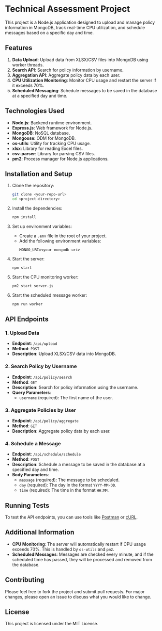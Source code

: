 # Technical Assessment Project

This project is a Node.js application designed to upload and manage policy information in MongoDB, track real-time CPU utilization, and schedule messages based on a specific day and time.

## Features

1. **Data Upload**: Upload data from XLSX/CSV files into MongoDB using worker threads.
2. **Search API**: Search for policy information by username.
3. **Aggregation API**: Aggregate policy data by each user.
4. **CPU Utilization Monitoring**: Monitor CPU usage and restart the server if it exceeds 70%.
5. **Scheduled Messaging**: Schedule messages to be saved in the database at a specified day and time.

## Technologies Used

- **Node.js**: Backend runtime environment.
- **Express.js**: Web framework for Node.js.
- **MongoDB**: NoSQL database.
- **Mongoose**: ODM for MongoDB.
- **os-utils**: Utility for tracking CPU usage.
- **xlsx**: Library for reading Excel files.
- **csv-parser**: Library for parsing CSV files.
- **pm2**: Process manager for Node.js applications.

## Installation and Setup

1. Clone the repository:
    ```bash
    git clone <your-repo-url>
    cd <project-directory>
    ```

2. Install the dependencies:
    ```bash
    npm install
    ```

3. Set up environment variables:
    - Create a `.env` file in the root of your project.
    - Add the following environment variables:
      ```
      MONGO_URI=<your-mongodb-uri>
      ```

4. Start the server:
    ```bash
    npm start
    ```

5. Start the CPU monitoring worker:
    ```bash
    pm2 start server.js
    ```

6. Start the scheduled message worker:
    ```bash
    npm run worker
    ```

## API Endpoints

### 1. Upload Data
- **Endpoint**: `/api/upload`
- **Method**: `POST`
- **Description**: Upload XLSX/CSV data into MongoDB.

### 2. Search Policy by Username
- **Endpoint**: `/api/policy/search`
- **Method**: `GET`
- **Description**: Search for policy information using the username.
- **Query Parameters**: 
  - `username` (required): The first name of the user.

### 3. Aggregate Policies by User
- **Endpoint**: `/api/policy/aggregate`
- **Method**: `GET`
- **Description**: Aggregate policy data by each user.

### 4. Schedule a Message
- **Endpoint**: `/api/schedule/schedule`
- **Method**: `POST`
- **Description**: Schedule a message to be saved in the database at a specified day and time.
- **Body Parameters**:
  - `message` (required): The message to be scheduled.
  - `day` (required): The day in the format `YYYY-MM-DD`.
  - `time` (required): The time in the format `HH:MM`.

## Running Tests

To test the API endpoints, you can use tools like [Postman](https://www.postman.com/) or [cURL](https://curl.se/).

## Additional Information

- **CPU Monitoring**: The server will automatically restart if CPU usage exceeds 70%. This is handled by `os-utils` and `pm2`.
- **Scheduled Messages**: Messages are checked every minute, and if the scheduled time has passed, they will be processed and removed from the database.

## Contributing

Please feel free to fork the project and submit pull requests. For major changes, please open an issue to discuss what you would like to change.

## License

This project is licensed under the MIT License.
